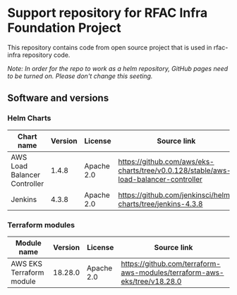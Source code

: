 # Support repository for RFAC Infra Foundation Project
This repository contains code from open source project that is used in rfac-infra repository code.

_Note: In order for the repo to work as a helm repository, GitHub pages need to be turned on. Please don't change this seeting._

## Software and versions
### Helm Charts
| Chart name                    | Version       | License       | Source link                                                                          |
| ----------------------------- | ------------- | ------------- | ------------------------------------------------------------------------------------ |
| AWS Load Balancer Controller  | 1.4.8         | Apache 2.0    | https://github.com/aws/eks-charts/tree/v0.0.128/stable/aws-load-balancer-controller  |
| Jenkins                       | 4.3.8         | Apache 2.0    | https://github.com/jenkinsci/helm-charts/tree/jenkins-4.3.8                          |

### Terraform modules
| Module name                   | Version       | License       | Source link                                                                    |
| ----------------------------- | ------------- | ------------- | ------------------------------------------------------------------------------ |
| AWS EKS Terraform module      | 18.28.0       | Apache 2.0    | https://github.com/terraform-aws-modules/terraform-aws-eks/tree/v18.28.0       |